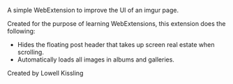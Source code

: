 A simple WebExtension to improve the UI of an imgur page.

Created for the purpose of learning WebExtensions, this extension does
the following:

- Hides the floating post header that takes up screen real estate when scrolling.
- Automatically loads all images in albums and galleries.

Created by Lowell Kissling
